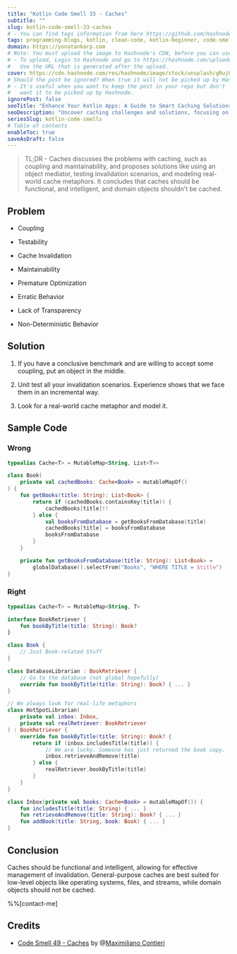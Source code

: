 ```yaml
---
title: "Kotlin Code Smell 33 - Caches"
subtitle: ""
slug: kotlin-code-smell-33-caches
# - You can find tags information from here https://github.com/Hashnode/support/blob/main/misc/tags.json
tags: programming-blogs, kotlin, clean-code, kotlin-beginner, code-smell-1
domain: https://yonatankarp.com
# Note: You must upload the image to Hashnode's CDN, before you can use it here.
# - To upload, Login to Hashnode and go to https://hashnode.com/uploader
#   Use the URL that is generated after the upload.
cover: https://cdn.hashnode.com/res/hashnode/image/stock/unsplash/gRujUd2CtTk/upload/e222cdbad8f7b3fb3b7d41e6e5083c29.jpeg
# Should the post be ignored? When true it will not be picked up by Hashnode.
# - It's useful when you want to keep the post in your repo but don't
#   want it to be picked up by Hashnode.
ignorePost: false
seoTitle: "Enhance Your Kotlin Apps: A Guide to Smart Caching Solutions"
seoDescription: "Uncover caching challenges and solutions, focusing on coupling, maintainability, and effective cache management techniques."
seriesSlug: kotlin-code-smells
# Table of contents
enableToc: true
saveAsDraft: false
---
```



> TL;DR - Caches discusses the problems with caching, such as coupling and maintainability, and proposes solutions like using an object mediator, testing invalidation scenarios, and modeling real-world cache metaphors. It concludes that caches should be functional, and intelligent, and domain objects shouldn't be cached.

## Problem

* Coupling
    
* Testability
    
* Cache Invalidation
    
* Maintainability
    
* Premature Optimization
    
* Erratic Behavior
    
* Lack of Transparency
    
* Non-Deterministic Behavior
    

## Solution

1. If you have a conclusive benchmark and are willing to accept some coupling, put an object in the middle.
    
2. Unit test all your invalidation scenarios. Experience shows that we face them in an incremental way.
    
3. Look for a real-world cache metaphor and model it.
    

## Sample Code

### Wrong

```kotlin
typealias Cache<T> = MutableMap<String, List<T>>

class Book(
    private val cachedBooks: Cache<Book> = mutableMapOf()
) {
    fun getBooks(title: String): List<Book> {
        return if (cachedBooks.containsKey(title)) {
            cachedBooks[title]!!
        } else {
            val booksFromDatabase = getBooksFromDatabase(title)
            cachedBooks[title] = booksFromDatabase
            booksFromDatabase
        }
    }

    private fun getBooksFromDatabase(title: String): List<Book> =
        globalDatabase().selectFrom("Books", "WHERE TITLE = $title")
}
```

### Right

```kotlin
typealias Cache<T> = MutableMap<String, T>

interface BookRetriever {
    fun bookByTitle(title: String): Book?
}

class Book {
    // Just Book-related Stuff
}

class DatabaseLibrarian : BookRetriever {
    // Go to the database (not global hopefully)
    override fun bookByTitle(title: String): Book? { ... }
}

// We always look for real-life metaphors
class HotSpotLibrarian(
    private val inbox: Inbox,
    private val realRetriever: BookRetriever
) : BookRetriever {
    override fun bookByTitle(title: String): Book? {
        return if (inbox.includesTitle(title)) {
            // We are lucky. Someone has just returned the book copy.
            inbox.retrieveAndRemove(title)
        } else {
            realRetriever.bookByTitle(title)
        }
    }
}

class Inbox(private val books: Cache<Book> = mutableMapOf()) {   
    fun includesTitle(title: String) { ... }
    fun retrieveAndRemove(title: String): Book? { ... }
    fun addBook(title: String, book: Book) { ... }
}
```

## Conclusion

Caches should be functional and intelligent, allowing for effective management of invalidation. General-purpose caches are best suited for low-level objects like operating systems, files, and streams, while domain objects should not be cached.

%%[contact-me]

## Credits

* [Code Smell 49 - Caches](https://maximilianocontieri.com/code-smell-49-caches) by @[Maximiliano Contieri](@mcsee)
